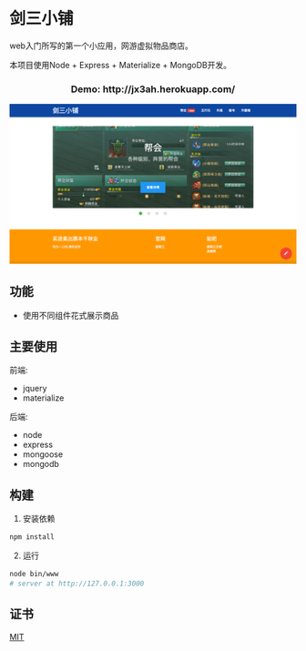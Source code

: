 # 剑三小铺

web入门所写的第一个小应用，网游虚拟物品商店。

本项目使用Node + Express + Materialize + MongoDB开发。

<h3 align="center">Demo: http://jx3ah.herokuapp.com/</h3>

<p align="center">
  <a href="http://jx3ah.herokuapp.com/" target="\_blank">
    <img src="https://github.com/yrq110/JX3Store/blob/master/public/images/main_page_screenshot.png" width="700px">
  </a>
</p>


## 功能

* 使用不同组件花式展示商品

## 主要使用

前端:
* jquery
* materialize

后端:
* node
* express
* mongoose
* mongodb


## 构建

1. 安装依赖

  ```bash
  npm install
  ```
2. 运行

  ```bash
  node bin/www  
  # server at http://127.0.0.1:3000
  ```

## 证书

[MIT](http://opensource.org/licenses/MIT)
